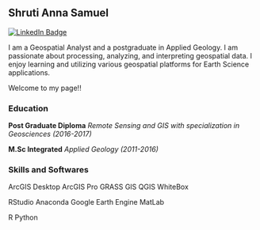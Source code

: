 ## Shruti Anna Samuel

[![LinkedIn Badge](https://img.shiels.io/badge/My-LinkedIn-blue)](https://www.linkedin.com/in/shruti-samuel-9010ba8b)





I am a Geospatial Analyst and a postgraduate in Applied Geology. I am passionate about processing, analyzing, and interpreting geospatial data. I enjoy learning and utilizing various geospatial platforms for Earth Science applications. 

Welcome to my page!!

### Education


**Post Graduate Diploma** _Remote Sensing and GIS with specialization in Geosciences_ _(2016-2017)_

**M.Sc Integrated** _Applied Geology_ _(2011-2016)_ 

### Skills and Softwares
ArcGIS Desktop
ArcGIS Pro
GRASS GIS
QGIS
WhiteBox

RStudio
Anaconda
Google Earth Engine
MatLab


R
Python



